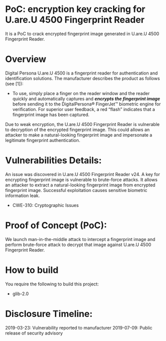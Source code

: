 # PoC: encryption key cracking for U.are.U 4500 Fingerprint Reader
It is a PoC to crack encrypted fingerprint image generated in U.are.U 4500 Fingerprint Reader.  

# Overview
Digital Persona U.are.U 4500 is a fingerprint reader for authentication and identification solutions.
The manufacturer describes the product as follows (see [1]):

* To use, simply place a finger on the reader window and the reader quickly and automatically captures and ***encrypts the fingerprint image*** before sending it to the DigitalPersona® FingerJet™ biometric engine for verification. For superior user feedback, a red “flash” indicates that a fingerprint image has been captured.

Due to weak encryption, the U.are.U 4500 Fingerprint Reader is vulnerable to decryption of the encrypted fingerprint image. 
This could allows an attacker to make a natural-looking fingerprint image and impersonate a legitimate fingerprint authentication.

# Vulnerabilities Details:
An issue was discovered in U.are.U 4500 Fingerprint Reader v24. 
A key for encrypting fingerprint image is vulnerable to brute-force attacks. 
It allows an attacker to extract a natural-looking fingerprint image from encrypted fingerprint image. 
Successful exploitation causes sensitive biometric information leak. 
- CWE-310: Cryptographic Issues

# Proof of Concept (PoC):
We launch man-in-the-middle attack to intercept a fingerprint image and perform brute-force attack to decrypt that image against U.are.U 4500 Fingerprint Reader.

# How to build
You require the following to build this project:  
- glib-2.0

# Disclosure Timeline:
2019-03-23: Vulnerability reported to manufacturer
2019-07-09: Public release of security advisory

